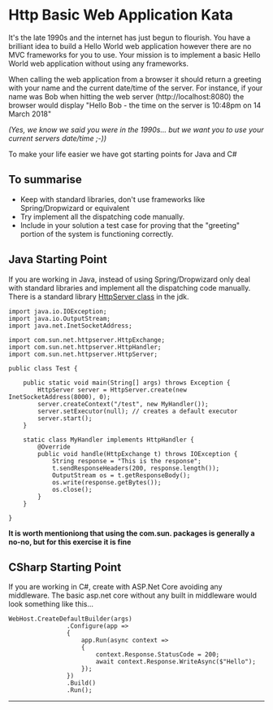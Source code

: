 # Http Basic Web Application Kata

It's the late 1990s and the internet has just begun to flourish. You have a brilliant idea to build a Hello World web application however there are no MVC frameworks for you to use. Your mission is to implement a basic Hello World web application without using any frameworks. 

When calling the web application from a browser it should return a greeting with your name and the current date/time of the server. For instance, if your name was Bob when hitting the web server (http://localhost:8080) the browser would display "Hello Bob - the time on the server is 10:48pm on 14 March 2018" 

_(Yes, we know we said you were in the 1990s... but we want you to use your current servers date/time ;-))_

To make your life easier we have got starting points for Java and C#

## To summarise 

* Keep with standard libraries, don't use frameworks like Spring/Dropwizard or equivalent  
* Try implement all the dispatching code manually.  
* Include in your solution a test case for proving that the "greeting" portion of the system is functioning correctly.  

## Java Starting Point

If you are working in Java, instead of using Spring/Dropwizard only deal with standard libraries and implement all the dispatching code manually. There is a standard library [HttpServer class](https://docs.oracle.com/javase/8/docs/jre/api/net/httpserver/spec/com/sun/net/httpserver/HttpServer.html) in the jdk.  

~~~
import java.io.IOException;
import java.io.OutputStream;
import java.net.InetSocketAddress;

import com.sun.net.httpserver.HttpExchange;
import com.sun.net.httpserver.HttpHandler;
import com.sun.net.httpserver.HttpServer;

public class Test {

    public static void main(String[] args) throws Exception {
        HttpServer server = HttpServer.create(new InetSocketAddress(8000), 0);
        server.createContext("/test", new MyHandler());
        server.setExecutor(null); // creates a default executor
        server.start();
    }

    static class MyHandler implements HttpHandler {
        @Override
        public void handle(HttpExchange t) throws IOException {
            String response = "This is the response";
            t.sendResponseHeaders(200, response.length());
            OutputStream os = t.getResponseBody();
            os.write(response.getBytes());
            os.close();
        }
    }

}
~~~

__It is worth mentioniong that using the com.sun. packages is generally a no-no, but for this exercise it is fine__

## CSharp Starting Point

If you are working in C#, create with ASP.Net Core avoiding any middleware. The basic asp.net core without any built in middleware would look something like this...

~~~
WebHost.CreateDefaultBuilder(args)
                .Configure(app =>
                {
                    app.Run(async context =>
                    {
                        context.Response.StatusCode = 200;
                        await context.Response.WriteAsync($"Hello");
                    });
                })
                .Build()
                .Run();
~~~

----------------------------------------------------------------------

